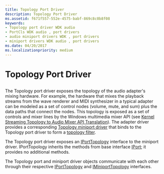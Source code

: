 ```yaml
---
title: Topology Port Driver
description: Topology Port Driver
ms.assetid: f671f557-552e-4575-babf-869c8c0b8f08
keywords:
- Topology port driver WDK audio
- PortCls WDK audio , port drivers
- audio miniport drivers WDK , port drivers
- miniport drivers WDK audio , port drivers
ms.date: 04/20/2017
ms.localizationpriority: medium
---
```


# Topology Port Driver


## <span id="topology_port_driver"></span><span id="TOPOLOGY_PORT_DRIVER"></span>


The Topology port driver exposes the topology of the audio adapter's mixing hardware. For example, the hardware that mixes the playback streams from the wave renderer and MIDI synthesizer in a typical adapter can be modeled as a set of control nodes (volume, mute, and sum) plus the data paths that connect the nodes. This topology is exposed as a set of controls and mixer lines by the Windows multimedia mixer API (see [Kernel Streaming Topology to Audio Mixer API Translation](kernel-streaming-topology-to-audio-mixer-api-translation.md)). The adapter driver provides a corresponding [Topology miniport driver](topology-miniport-driver.md) that binds to the Topology port driver to form a [topology filter](topology-filters.md).

The Topology port driver exposes an [IPortTopology](/windows-hardware/drivers/ddi/portcls/nn-portcls-iporttopology) interface to the miniport driver. IPortTopology inherits the methods from base interface [IPort](/windows-hardware/drivers/ddi/portcls/nn-portcls-iport); it provides no additional methods.

The Topology port and miniport driver objects communicate with each other through their respective [IPortTopology](/windows-hardware/drivers/ddi/portcls/nn-portcls-iporttopology) and [IMiniportTopology](/windows-hardware/drivers/ddi/portcls/nn-portcls-iminiporttopology) interfaces.

 


